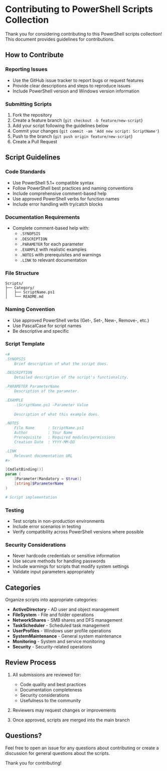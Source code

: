 # Contributing to PowerShell Scripts Collection

Thank you for considering contributing to this PowerShell scripts collection! This document provides guidelines for contributions.

## How to Contribute

### Reporting Issues
- Use the GitHub issue tracker to report bugs or request features
- Provide clear descriptions and steps to reproduce issues
- Include PowerShell version and Windows version information

### Submitting Scripts
1. Fork the repository
2. Create a feature branch (`git checkout -b feature/new-script`)
3. Add your script following the guidelines below
4. Commit your changes (`git commit -am 'Add new script: ScriptName'`)
5. Push to the branch (`git push origin feature/new-script`)
6. Create a Pull Request

## Script Guidelines

### Code Standards
- Use PowerShell 5.1+ compatible syntax
- Follow PowerShell best practices and naming conventions
- Include comprehensive comment-based help
- Use approved PowerShell verbs for function names
- Include error handling with try/catch blocks

### Documentation Requirements
- Complete comment-based help with:
  - `.SYNOPSIS`
  - `.DESCRIPTION`
  - `.PARAMETER` for each parameter
  - `.EXAMPLE` with realistic examples
  - `.NOTES` with prerequisites and warnings
  - `.LINK` to relevant documentation

### File Structure
```
Scripts/
├── Category/
│   ├── ScriptName.ps1
│   └── README.md
```

### Naming Convention
- Use approved PowerShell verbs (Get-, Set-, New-, Remove-, etc.)
- Use PascalCase for script names
- Be descriptive and specific

### Script Template
```powershell
<#
.SYNOPSIS
    Brief description of what the script does.

.DESCRIPTION
    Detailed description of the script's functionality.

.PARAMETER ParameterName
    Description of the parameter.

.EXAMPLE
    .\ScriptName.ps1 -Parameter Value
    
    Description of what this example does.

.NOTES
    File Name      : ScriptName.ps1
    Author         : Your Name
    Prerequisite   : Required modules/permissions
    Creation Date  : YYYY-MM-DD

.LINK
    Relevant documentation URL
#>

[CmdletBinding()]
param (
    [Parameter(Mandatory = $true)]
    [string]$ParameterName
)

# Script implementation
```

### Testing
- Test scripts in non-production environments
- Include error scenarios in testing
- Verify compatibility across PowerShell versions where possible

### Security Considerations
- Never hardcode credentials or sensitive information
- Use secure methods for handling passwords
- Include warnings for scripts that modify system settings
- Validate input parameters appropriately

## Categories

Organize scripts into appropriate categories:
- **ActiveDirectory** - AD user and object management
- **FileSystem** - File and folder operations
- **NetworkShares** - SMB shares and DFS management
- **TaskScheduler** - Scheduled task management
- **UserProfiles** - Windows user profile operations
- **SystemMaintenance** - General system maintenance
- **Monitoring** - System and service monitoring
- **Security** - Security-related operations

## Review Process

1. All submissions are reviewed for:
   - Code quality and best practices
   - Documentation completeness
   - Security considerations
   - Usefulness to the community

2. Reviewers may request changes or improvements

3. Once approved, scripts are merged into the main branch

## Questions?

Feel free to open an issue for any questions about contributing or create a discussion for general questions about the scripts.

Thank you for contributing!
